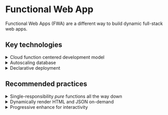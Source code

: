 # Functional Web App

Functional Web Apps (FWA) are a different way to build dynamic full-stack web apps.

## Key technologies

<details>
  <summary>Cloud function centered development model</summary>
  <p>No servers to scale or patch frees developers to focus on unique business logic as pure functions.</p>
</details>
<details>
  <summary>Autoscaling database</summary>
  <p>Modern managed databases scale up to meet demand, without manual sharding, while boasting consistent low-latency performance no matter how much data is being stored.</p>
</details>
<details>
  <summary>Declarative deployment</summary>
  <p>Cloud infra is an explicitly defined immutable dependency that lives in version control beside the code that depends on it.</p>
</details>

## Recommended practices

<details>
  <summary>Single-responsibility <i>pure</i> functions all the way down</summary>
  <p>Spanning the full-stack from front-end to back-end an entire application can be modelled as pure functions with singular purpose. Functions are easier to reason about and test, they coldstart faster and offer more granularity for least-priviledge security.</p>
</details>
<details>
  <summary>Dynamically render HTML and JSON on-demand</summary>
  <p>Instead of forcing web consumers to wait for the content they came for behind an obnoxious loading spinner everything can be rendered immediately on-demand.</p>
</details>
<details>
  <summary>Progressive enhance for interactivity</summary>
  <p>Functional Web Apps recognize that HTML loads first and JavaScript isn't always available for a variety of reasons. This ensures web consumers get the fastest and most accessible content by default.</p>
</details>

